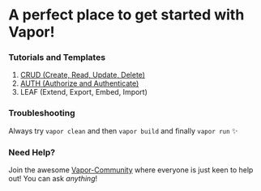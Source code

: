 # A perfect place to get started with Vapor!
### Tutorials and Templates

1. [CRUD (Create, Read, Update, Delete)](/crud-example-simplest)
2. [AUTH (Authorize and Authenticate)](/auth-example-simple)
3. LEAF (Extend, Export, Embed, Import)

### Troubleshooting
Always try ```vapor clean``` and then ```vapor build``` and finally ```vapor run``` :sparkles:

### Need Help?
Join the awesome [Vapor-Community](http://vapor.team/) where everyone is just keen to help out! You can ask <i>anything</i>!
